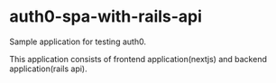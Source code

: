 # auth0-spa-with-rails-api

Sample application for testing auth0.

This application consists of frontend application(nextjs) and backend application(rails api).
